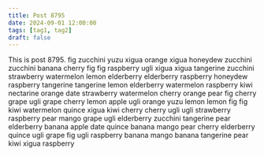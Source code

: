 ```yaml
---
title: Post 8795
date: 2024-09-01 12:00:00
tags: [tag1, tag2]
draft: false
---
```

This is post 8795.
fig
zucchini
yuzu
xigua
orange
xigua
honeydew
zucchini
zucchini
banana
cherry
fig
fig
raspberry
ugli
xigua
xigua
tangerine
zucchini
strawberry
watermelon
lemon
elderberry
elderberry
raspberry
honeydew
raspberry
tangerine
tangerine
lemon
elderberry
watermelon
raspberry
kiwi
nectarine
orange
date
strawberry
watermelon
cherry
orange
pear
fig
cherry
grape
ugli
grape
cherry
lemon
apple
ugli
orange
yuzu
lemon
lemon
fig
fig
kiwi
watermelon
quince
xigua
kiwi
cherry
cherry
ugli
ugli
strawberry
raspberry
pear
mango
grape
ugli
elderberry
zucchini
tangerine
pear
elderberry
banana
apple
date
quince
banana
mango
pear
cherry
elderberry
quince
ugli
grape
fig
ugli
raspberry
banana
mango
banana
tangerine
pear
kiwi
xigua
raspberry
